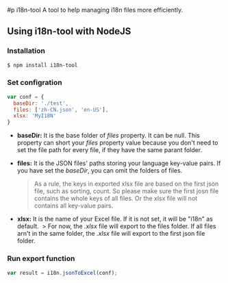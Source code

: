 #p i18n-tool
A tool to help managing i18n files more efficiently.

## Using i18n-tool with NodeJS

### Installation

```bash
$ npm install i18n-tool
```

### Set configration

```javascript
var conf = {
  baseDir: './test',
  files: ['zh-CN.json', 'en-US'],
  xlsx: 'MyI18N'
}
```

- **baseDir:** It is the base folder of *files* property. It can be null. This property can short your *files* property value because you don't need to set the file path for every file, if they have the same parant folder.

- **files:** It is the JSON files' paths storing your language key-value pairs. If you have set the *baseDir*, you can omit the folders of files.
  > As a rule, the keys in exported xlsx file are based on the first json file, such as sorting, count. So please make sure the first josn file contains the whole keys of all files. Or the xlsx file will not contains all key-value pairs.

- **xlsx:** It is the name of your Excel file. If it is not set, it will be "i18n" as default.
  > For now, the *.xlsx* file will export to the files folder. If all files arn't in the same folder, the *.xlsx* file will export to the first json file folder.
  
### Run export function
```javascript
var result = i18n.jsonToExcel(conf);
```
